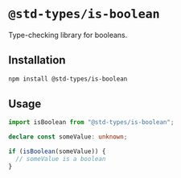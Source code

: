 # `@std-types/is-boolean`

Type-checking library for booleans.

## Installation

```sh
npm install @std-types/is-boolean
```

## Usage

```ts
import isBoolean from "@std-types/is-boolean";

declare const someValue: unknown;

if (isBoolean(someValue)) {
  // someValue is a boolean
}
```
